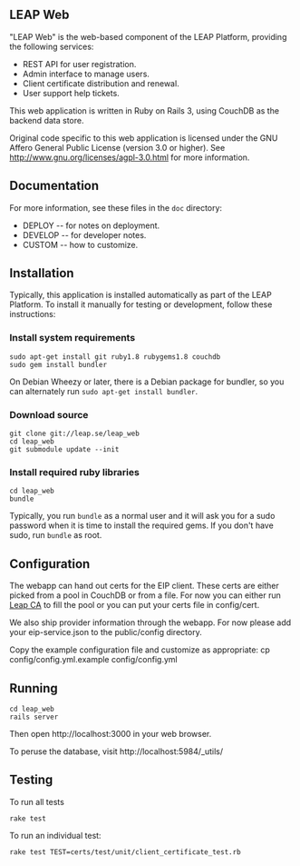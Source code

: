 LEAP Web
---------------------

"LEAP Web" is the web-based component of the LEAP Platform, providing the following services:

* REST API for user registration.
* Admin interface to manage users.
* Client certificate distribution and renewal.
* User support help tickets.

This web application is written in Ruby on Rails 3, using CouchDB as the backend data store.

Original code specific to this web application is licensed under the GNU Affero General Public License (version 3.0 or higher). See http://www.gnu.org/licenses/agpl-3.0.html for more information.

Documentation
---------------------------

For more information, see these files in the ``doc`` directory:

* DEPLOY -- for notes on deployment.
* DEVELOP -- for developer notes.
* CUSTOM -- how to customize.

Installation
---------------------------

Typically, this application is installed automatically as part of the LEAP Platform. To install it manually for testing or development, follow these instructions:

### Install system requirements

    sudo apt-get install git ruby1.8 rubygems1.8 couchdb
    sudo gem install bundler

On Debian Wheezy or later, there is a Debian package for bundler, so you can alternately run ``sudo apt-get install bundler``.

### Download source

    git clone git://leap.se/leap_web
    cd leap_web
    git submodule update --init

### Install required ruby libraries

    cd leap_web
    bundle

Typically, you run ``bundle`` as a normal user and it will ask you for a sudo password when it is time to install the required gems. If you don't have sudo, run ``bundle`` as root.

Configuration
----------------------------

The webapp can hand out certs for the EIP client. These certs are either picked from a pool in CouchDB or from a file. For now you can either run [Leap CA](http://github.com/leapcode/leap_ca) to fill the pool or you can put your certs file in config/cert.

We also ship provider information through the webapp. For now please add your eip-service.json to the public/config directory.

Copy the example configuration file and customize as appropriate:
     cp config/config.yml.example config/config.yml

Running
-----------------------------

    cd leap_web
    rails server

Then open http://localhost:3000 in your web browser.

To peruse the database, visit http://localhost:5984/_utils/

Testing
--------------------------------

To run all tests

    rake test

To run an individual test:

    rake test TEST=certs/test/unit/client_certificate_test.rb